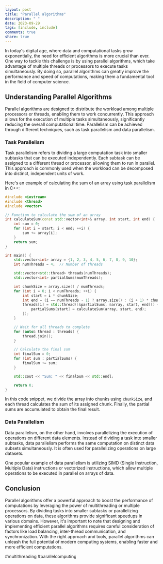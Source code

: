 ```yaml
---
layout: post
title: "Parallel algorithms"
description: " "
date: 2023-09-29
tags: [include, include]
comments: true
share: true
---
```


In today's digital age, where data and computational tasks grow exponentially, the need for efficient algorithms is more crucial than ever. One way to tackle this challenge is by using parallel algorithms, which take advantage of multiple threads or processors to execute tasks simultaneously. By doing so, parallel algorithms can greatly improve the performance and speed of computations, making them a fundamental tool in the field of computer science.

## Understanding Parallel Algorithms

Parallel algorithms are designed to distribute the workload among multiple processors or threads, enabling them to work concurrently. This approach allows for the execution of multiple tasks simultaneously, significantly reducing the overall computational time. Parallelism can be achieved through different techniques, such as task parallelism and data parallelism.

### Task Parallelism

Task parallelism refers to dividing a large computation task into smaller subtasks that can be executed independently. Each subtask can be assigned to a different thread or processor, allowing them to run in parallel. This approach is commonly used when the workload can be decomposed into distinct, independent units of work.

Here's an example of calculating the sum of an array using task parallelism in C++:

```cpp
#include <iostream>
#include <thread>
#include <vector>

// Function to calculate the sum of an array
int calculateSum(const std::vector<int>& array, int start, int end) {
    int sum = 0;
    for (int i = start; i < end; ++i) {
        sum += array[i];
    }
    return sum;
}

int main() {
    std::vector<int> array = {1, 2, 3, 4, 5, 6, 7, 8, 9, 10};
    int numThreads = 4;  // Number of threads

    std::vector<std::thread> threads(numThreads);
    std::vector<int> partialSums(numThreads);

    int chunkSize = array.size() / numThreads;
    for (int i = 0; i < numThreads; ++i) {
        int start = i * chunkSize;
        int end = (i == numThreads - 1) ? array.size() : (i + 1) * chunkSize;
        threads[i] = std::thread([&partialSums, &array, start, end]() {
            partialSums[start] = calculateSum(array, start, end);
        });
    }

    // Wait for all threads to complete
    for (auto& thread : threads) {
        thread.join();
    }

    // Calculate the final sum
    int finalSum = 0;
    for (int sum : partialSums) {
        finalSum += sum;
    }

    std::cout << "Sum: " << finalSum << std::endl;

    return 0;
}
```

In this code snippet, we divide the array into chunks using `chunkSize`, and each thread calculates the sum of its assigned chunk. Finally, the partial sums are accumulated to obtain the final result.

### Data Parallelism

Data parallelism, on the other hand, involves parallelizing the execution of operations on different data elements. Instead of dividing a task into smaller subtasks, data parallelism performs the same computation on distinct data subsets simultaneously. It is often used for parallelizing operations on large datasets.

One popular example of data parallelism is utilizing SIMD (Single Instruction, Multiple Data) instructions or vectorized instructions, which allow multiple operations to be executed in parallel on arrays of data.

## Conclusion

Parallel algorithms offer a powerful approach to boost the performance of computations by leveraging the power of multithreading or multiple processors. By dividing tasks into smaller subtasks or parallelizing operations on data, these algorithms provide significant speedups in various domains. However, it's important to note that designing and implementing efficient parallel algorithms requires careful consideration of factors like load balancing, inter-thread communication, and synchronization. With the right approach and tools, parallel algorithms can unleash the full potential of modern computing systems, enabling faster and more efficient computations.

#multithreading #parallelcomputing